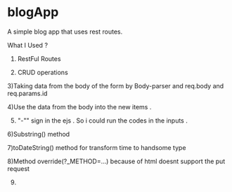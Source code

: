 # blogApp
A simple blog app that uses rest routes.


What I Used ?
1) RestFul Routes

2) CRUD operations

3)Taking data from the body of the form by Body-parser and req.body
and req.params.id 

4)Use the data from the body into the new items .

5)  "-"" sign in the ejs . So i could run the codes in the inputs .

6)Substring() method 

7)toDateString() method for transform time to handsome type

8)Method override(?_METHOD=...) because of html doesnt support the put request

9)


